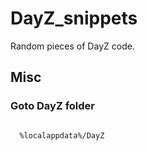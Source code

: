 # DayZ_snippets
Random pieces of DayZ code. 

## Misc
### Goto DayZ folder
<code>
  %localappdata%/DayZ
</code>
